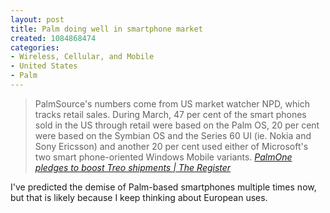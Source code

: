 ```yaml
--- 
layout: post
title: Palm doing well in smartphone market
created: 1084868474
categories: 
- Wireless, Cellular, and Mobile
- United States
- Palm
---
```

<blockquote>
PalmSource's numbers come from US market watcher NPD, which tracks retail sales. During March, 47 per cent of the smart phones sold in the US through retail were based on the Palm OS, 20 per cent were based on the Symbian OS and the Series 60 UI (ie. Nokia and Sony Ericsson) and another 20 per cent used either of Microsoft's two smart phone-oriented Windows Mobile variants.
<cite><a href="http://www.theregister.co.uk/2004/05/12/palmone_treo_supply/">
PalmOne pledges to boost Treo shipments | The Register</a></cite>
</blockquote>

<p>I've predicted the demise of Palm-based smartphones multiple times now, but that is likely because I keep thinking about European uses.</p>

